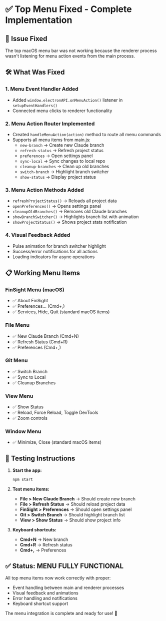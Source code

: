# ✅ Top Menu Fixed - Complete Implementation

## 🔧 Issue Fixed
The top macOS menu bar was not working because the renderer process wasn't listening for menu action events from the main process.

## 🛠️ What Was Fixed

### 1. **Menu Event Handler Added**
- Added `window.electronAPI.onMenuAction()` listener in `setupEventHandlers()`
- Connected menu clicks to renderer functionality

### 2. **Menu Action Router Implemented**
- Created `handleMenuAction(action)` method to route all menu commands
- Supports all menu items from main.js:
  - `new-branch` → Create new Claude branch
  - `refresh-status` → Refresh project status
  - `preferences` → Open settings panel
  - `sync-local` → Sync changes to local repo
  - `cleanup-branches` → Clean up old branches
  - `switch-branch` → Highlight branch switcher
  - `show-status` → Display project status

### 3. **Menu Action Methods Added**
- `refreshProjectStatus()` → Reloads all project data
- `openPreferences()` → Opens settings panel
- `cleanupOldBranches()` → Removes old Claude branches
- `showBranchSwitcher()` → Highlights branch list with animation
- `showProjectStatus()` → Shows project stats notification

### 4. **Visual Feedback Added**
- Pulse animation for branch switcher highlight
- Success/error notifications for all actions
- Loading indicators for async operations

## 📋 Working Menu Items

### **FinSight Menu** (macOS)
- ✅ About FinSight
- ✅ Preferences... (Cmd+,)
- ✅ Services, Hide, Quit (standard macOS items)

### **File Menu**
- ✅ New Claude Branch (Cmd+N)
- ✅ Refresh Status (Cmd+R)
- ✅ Preferences (Cmd+,)

### **Git Menu**
- ✅ Switch Branch
- ✅ Sync to Local
- ✅ Cleanup Branches

### **View Menu**
- ✅ Show Status
- ✅ Reload, Force Reload, Toggle DevTools
- ✅ Zoom controls

### **Window Menu**
- ✅ Minimize, Close (standard macOS items)

## 🧪 Testing Instructions

1. **Start the app:**
   ```bash
   npm start
   ```

2. **Test menu items:**
   - **File > New Claude Branch** → Should create new branch
   - **File > Refresh Status** → Should reload project data
   - **FinSight > Preferences** → Should open settings panel
   - **Git > Switch Branch** → Should highlight branch list
   - **View > Show Status** → Should show project info

3. **Keyboard shortcuts:**
   - **Cmd+N** → New branch
   - **Cmd+R** → Refresh status
   - **Cmd+,** → Preferences

## ✅ Status: MENU FULLY FUNCTIONAL

All top menu items now work correctly with proper:
- Event handling between main and renderer processes
- Visual feedback and animations
- Error handling and notifications
- Keyboard shortcut support

The menu integration is complete and ready for use! 🎉